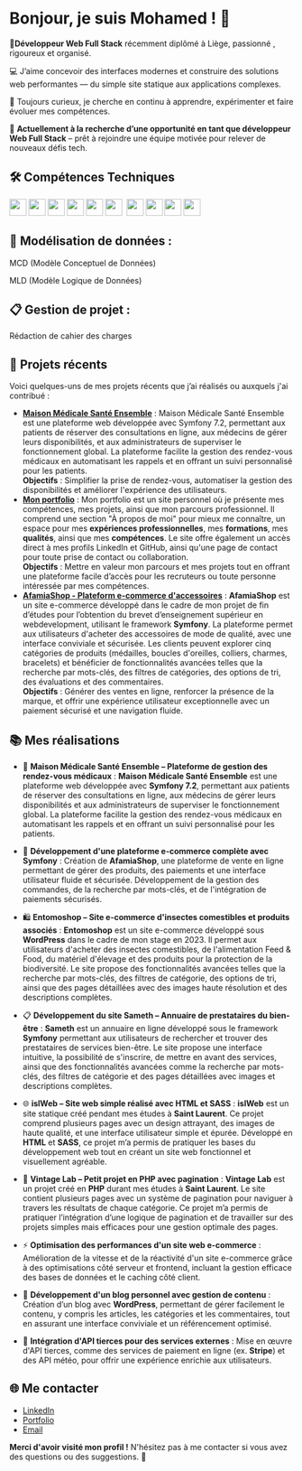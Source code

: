 # Bonjour, je suis Mohamed ! 👋

👋**Développeur Web Full Stack** récemment diplômé à Liège, passionné , rigoureux et organisé.

💻 J’aime concevoir des interfaces modernes et construire des solutions web performantes — du simple site statique aux applications complexes.

🚀 Toujours curieux, je cherche en continu à apprendre, expérimenter et faire évoluer mes compétences.

🎯 **Actuellement à la recherche d’une opportunité en tant que développeur Web Full Stack** – prêt à rejoindre une équipe motivée pour relever de nouveaux défis tech.

## 🛠️ Compétences Techniques

<p>
  <img src="https://cdn.jsdelivr.net/gh/devicons/devicon/icons/react/react-original.svg" width="30" />&nbsp;<img src="https://cdn.jsdelivr.net/gh/devicons/devicon/icons/html5/html5-original.svg" width="30"/>&nbsp;<img src="https://cdn.jsdelivr.net/gh/devicons/devicon/icons/css3/css3-original.svg" width="30" />&nbsp;<img src="https://cdn.jsdelivr.net/gh/devicons/devicon/icons/javascript/javascript-original.svg" width="30" />&nbsp;<img src="https://cdn.jsdelivr.net/gh/devicons/devicon/icons/bootstrap/bootstrap-original.svg" width="30" />
  <img src="https://cdn.jsdelivr.net/gh/devicons/devicon/icons/symfony/symfony-original.svg" width="30" />&nbsp;
  <img src="https://cdn.jsdelivr.net/gh/devicons/devicon/icons/php/php-original.svg" width="30" />
  <img src="https://cdn.jsdelivr.net/gh/devicons/devicon/icons/wordpress/wordpress-original.svg" width="30" />
  <img src="https://cdn.jsdelivr.net/gh/devicons/devicon/icons/mysql/mysql-original.svg" width="30" />
 
  <img src="https://cdn.jsdelivr.net/gh/devicons/devicon/icons/github/github-original.svg" width="30" />

</p>


## 🧠 Modélisation de données :

MCD (Modèle Conceptuel de Données)

MLD (Modèle Logique de Données)


## 📋 Gestion de projet :

Rédaction de cahier des charges


## 🌱 Projets récents

Voici quelques-uns de mes projets récents que j’ai réalisés ou auxquels j'ai contribué :

- **[Maison Médicale Santé Ensemble](https://github.com/MohamedAlshahoud/MaisonMedicale-SanteEnsemble)** : Maison Médicale Santé Ensemble est une plateforme web développée avec Symfony 7.2, permettant aux patients de réserver des consultations en ligne, aux médecins de gérer leurs disponibilités, et aux administrateurs de superviser le fonctionnement global. La plateforme facilite la gestion des rendez-vous médicaux en automatisant les rappels et en offrant un suivi personnalisé pour les patients.  
  **Objectifs** : Simplifier la prise de rendez-vous, automatiser la gestion des disponibilités et améliorer l'expérience des utilisateurs.
- **[Mon portfolio](https://mohamedalshahoud.com/)** : Mon portfolio est un site personnel où je présente mes compétences, mes projets, ainsi que mon parcours professionnel. Il comprend une section "À propos de moi" pour mieux me connaître, un espace pour mes **expériences professionnelles**, mes **formations**, mes **qualités**, ainsi que mes **compétences**. Le site offre également un accès direct à mes profils LinkedIn et GitHub, ainsi qu'une page de contact pour toute prise de contact ou collaboration.  
  **Objectifs** : Mettre en valeur mon parcours et mes projets tout en offrant une plateforme facile d’accès pour les recruteurs ou toute personne intéressée par mes compétences.
- **[AfamiaShop - Plateform e-commerce d'accessoires](https://afamiashop.be/)** : **AfamiaShop** est un site e-commerce développé dans le cadre de mon projet de fin d’études pour l’obtention du brevet d’enseignement supérieur en webdevelopment, utilisant le framework **Symfony**. La plateforme permet aux utilisateurs d'acheter des accessoires de mode de qualité, avec une interface conviviale et sécurisée. Les clients peuvent explorer cinq catégories de produits (médailles, boucles d'oreilles, colliers, charmes, bracelets) et bénéficier de fonctionnalités avancées telles que la recherche par mots-clés, des filtres de catégories, des options de tri, des évaluations et des commentaires.  
  **Objectifs** : Générer des ventes en ligne, renforcer la présence de la marque, et offrir une expérience utilisateur exceptionnelle avec un paiement sécurisé et une navigation fluide.


## 📚 Mes réalisations

- 🏥 **Maison Médicale Santé Ensemble – Plateforme de gestion des rendez-vous médicaux** : **Maison Médicale Santé Ensemble** est une plateforme web développée avec **Symfony 7.2**, permettant aux patients de réserver des consultations en ligne, aux médecins de gérer leurs disponibilités et aux administrateurs de superviser le fonctionnement global. La plateforme facilite la gestion des rendez-vous médicaux en automatisant les rappels et en offrant un suivi personnalisé pour les patients.  

- 🛒 **Développement d'une plateforme e-commerce complète avec Symfony** : Création de **AfamiaShop**, une plateforme de vente en ligne permettant de gérer des produits, des paiements et une interface utilisateur fluide et sécurisée. Développement de la gestion des commandes, de la recherche par mots-clés, et de l'intégration de paiements sécurisés.

- 🛍️ **Entomoshop – Site e-commerce d'insectes comestibles et produits associés** : **Entomoshop** est un site e-commerce développé sous **WordPress** dans le cadre de mon stage en 2023. Il permet aux utilisateurs d'acheter des insectes comestibles, de l'alimentation Feed & Food, du matériel d'élevage et des produits pour la protection de la biodiversité. Le site propose des fonctionnalités avancées telles que la recherche par mots-clés, des filtres de catégorie, des options de tri, ainsi que des pages détaillées avec des images haute résolution et des descriptions complètes. 

- 📋 **Développement du site Sameth – Annuaire de prestataires du bien-être** : **Sameth** est un annuaire en ligne développé sous le framework **Symfony** permettant aux utilisateurs de rechercher et trouver des prestataires de services bien-être. Le site propose une interface intuitive, la possibilité de s'inscrire, de mettre en avant des services, ainsi que des fonctionnalités avancées comme la recherche par mots-clés, des filtres de catégorie et des pages détaillées avec images et descriptions complètes.   
  
- 🌐 **islWeb – Site web simple réalisé avec HTML et SASS** : **islWeb** est un site statique créé pendant mes études à **Saint Laurent**. Ce projet comprend plusieurs pages avec un design attrayant, des images de haute qualité, et une interface utilisateur simple et épurée. Développé en **HTML** et **SASS**, ce projet m’a permis de pratiquer les bases du développement web tout en créant un site web fonctionnel et visuellement agréable.  

- 🔌 **Vintage Lab – Petit projet en PHP avec pagination** : **Vintage Lab** est un projet créé en **PHP** durant mes études à **Saint Laurent**. Le site contient plusieurs pages avec un système de pagination pour naviguer à travers les résultats de chaque catégorie. Ce projet m’a permis de pratiquer l’intégration d’une logique de pagination et de travailler sur des projets simples mais efficaces pour une gestion optimale des pages.  

- ⚡ **Optimisation des performances d'un site web e-commerce** : Amélioration de la vitesse et de la réactivité d'un site e-commerce grâce à des optimisations côté serveur et frontend, incluant la gestion efficace des bases de données et le caching côté client.

- 📝 **Développement d'un blog personnel avec gestion de contenu** : Création d’un blog avec **WordPress**, permettant de gérer facilement le contenu, y compris les articles, les catégories et les commentaires, tout en assurant une interface conviviale et un référencement optimisé.

- 🔌 **Intégration d'API tierces pour des services externes** : Mise en œuvre d'API tierces, comme des services de paiement en ligne (ex. **Stripe**) et des API météo, pour offrir une expérience enrichie aux utilisateurs.
  

## 🌐 Me contacter

- [LinkedIn](https://www.linkedin.com/in/mohamed-alshahoud/)
- [Portfolio](https://mohamedalshahoud.com/)
- [Email](alshahoudmohamed95@gmail.com)

**Merci d'avoir visité mon profil !** N'hésitez pas à me contacter si vous avez des questions ou des suggestions. 🙌

